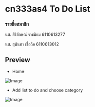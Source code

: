# cn333as4 To Do List
### รายชื่อสมาชิก

นส. สิริลักษณ์ ราชนิยม 6110613277

นส. สุนันทา เชื่อถือ 6110613012

## Preview
* Home

![Image](https://user-images.githubusercontent.com/69668666/179952051-8ff68b7c-a675-47ae-96b9-91d053b48aed.png)

* Add list to do and choose category

![Image](https://user-images.githubusercontent.com/69668666/179952512-894c5d71-2d67-4d26-be31-b6781d71e7e1.png)
